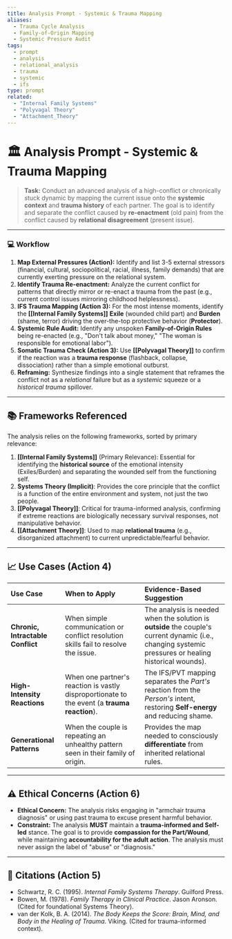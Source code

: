 ```yaml
---
title: Analysis Prompt - Systemic & Trauma Mapping
aliases:
  - Trauma Cycle Analysis
  - Family-of-Origin Mapping
  - Systemic Pressure Audit
tags:
  - prompt
  - analysis
  - relational_analysis
  - trauma
  - systemic
  - ifs
type: prompt
related:
  - "Internal Family Systems"
  - "Polyvagal Theory"
  - "Attachment_Theory"
---
```


<!-- @format -->

# 🏛️ Analysis Prompt - Systemic & Trauma Mapping

> **Task:** Conduct an advanced analysis of a high-conflict or chronically stuck dynamic by mapping the current issue onto the **systemic context** and **trauma history** of each partner. The goal is to identify and separate the conflict caused by **re-enactment** (old pain) from the conflict caused by **relational disagreement** (present issue).

---

### 💻 Workflow

1.  **Map External Pressures (Action):** Identify and list 3-5 external stressors (financial, cultural, sociopolitical, racial, illness, family demands) that are currently exerting pressure on the relational system.
2.  **Identify Trauma Re-enactment:** Analyze the current conflict for patterns that directly mirror or re-enact a trauma from the past (e.g., current control issues mirroring childhood helplessness).
3.  **IFS Trauma Mapping (Action 3):** For the most intense moments, identify the **[[Internal Family Systems]]** **Exile** (wounded child part) and **Burden** (shame, terror) driving the over-the-top protective behavior (**Protector**).
4.  **Systemic Rule Audit:** Identify any unspoken **Family-of-Origin Rules** being re-enacted (e.g., "Don't talk about money," "The woman is responsible for emotional labor").
5.  **Somatic Trauma Check (Action 3):** Use **[[Polyvagal Theory]]** to confirm if the reaction was a **trauma response** (flashback, collapse, dissociation) rather than a simple emotional outburst.
6.  **Reframing:** Synthesize findings into a single statement that reframes the conflict not as a _relational_ failure but as a _systemic_ squeeze or a _historical trauma_ spillover.

---

## 📚 Frameworks Referenced

The analysis relies on the following frameworks, sorted by primary relevance:

1.  **[[Internal Family Systems]]** (Primary Relevance): Essential for identifying the **historical source** of the emotional intensity (Exiles/Burden) and separating the wounded self from the functioning self.
2.  **Systems Theory (Implicit)**: Provides the core principle that the conflict is a function of the entire environment and system, not just the two people.
3.  **[[Polyvagal Theory]]**: Critical for trauma-informed analysis, confirming if extreme reactions are biologically necessary survival responses, not manipulative behavior.
4.  **[[Attachment Theory]]**: Used to map **relational trauma** (e.g., disorganized attachment) to current unpredictable/fearful behavior.

---

## 📈 Use Cases (Action 4)

| Use Case                          | When to Apply                                                                                | Evidence-Based Suggestion                                                                                                                              |
| :-------------------------------- | :------------------------------------------------------------------------------------------- | :----------------------------------------------------------------------------------------------------------------------------------------------------- |
| **Chronic, Intractable Conflict** | When simple communication or conflict resolution skills fail to resolve the issue.           | The analysis is needed when the solution is **outside** the couple's current dynamic (i.e., changing systemic pressures or healing historical wounds). |
| **High-Intensity Reactions**      | When one partner's reaction is vastly disproportionate to the event (a **trauma reaction**). | The IFS/PVT mapping separates the _Part's_ reaction from the _Person's_ intent, restoring **Self-energy** and reducing shame.                          |
| **Generational Patterns**         | When the couple is repeating an unhealthy pattern seen in their family of origin.            | Provides the map needed to consciously **differentiate** from inherited relational rules.                                                              |

---

## ⚠️ Ethical Concerns (Action 6)

- **Ethical Concern:** The analysis risks engaging in "armchair trauma diagnosis" or using past trauma to excuse present harmful behavior.
- **Constraint:** The analysis **MUST** maintain a **trauma-informed and Self-led** stance. The goal is to provide **compassion for the Part/Wound**, while maintaining **accountability for the adult action**. The analysis must never assign the label of "abuse" or "diagnosis."

---

## 📖 Citations (Action 5)

- Schwartz, R. C. (1995). _Internal Family Systems Therapy_. Guilford Press.
- Bowen, M. (1978). _Family Therapy in Clinical Practice_. Jason Aronson. (Cited for foundational Systems Theory).
- van der Kolk, B. A. (2014). _The Body Keeps the Score: Brain, Mind, and Body in the Healing of Trauma_. Viking. (Cited for trauma-informed context).
